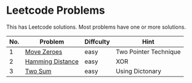 # Leetcode Problems
This has Leetcode solutions. Most problems have one or more solutions.

No. | Problem | Diffculty | Hint
--- | --- | --- | ---
1 |	[Move Zeroes](https://leetcode.com/problems/move-zeroes/description/) | easy | Two Pointer Technique
2 |	[Hamming Distance](https://leetcode.com/problems/hamming-distance/description/) | easy | XOR
3 |	[Two Sum](https://leetcode.com/problems/two-sum/description/) | easy | Using Dictonary
